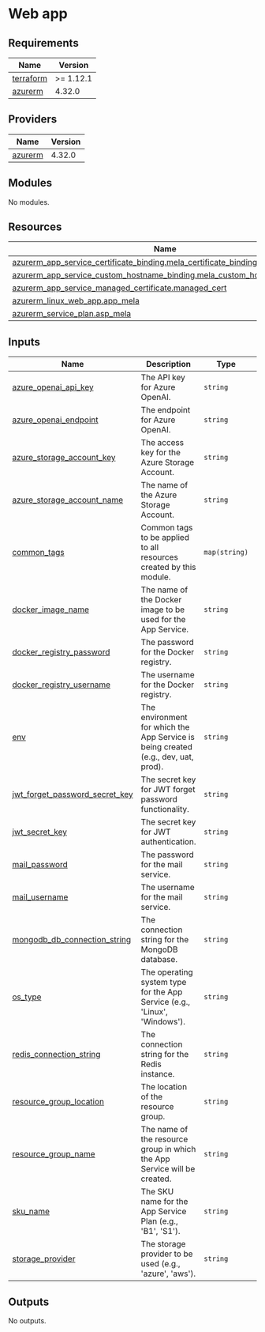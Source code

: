 # Web app

<!-- BEGIN_TF_DOCS -->
## Requirements

| Name | Version |
|------|---------|
| <a name="requirement_terraform"></a> [terraform](#requirement\_terraform) | >= 1.12.1 |
| <a name="requirement_azurerm"></a> [azurerm](#requirement\_azurerm) | 4.32.0 |

## Providers

| Name | Version |
|------|---------|
| <a name="provider_azurerm"></a> [azurerm](#provider\_azurerm) | 4.32.0 |

## Modules

No modules.

## Resources

| Name | Type |
|------|------|
| [azurerm_app_service_certificate_binding.mela_certificate_binding](https://registry.terraform.io/providers/hashicorp/azurerm/4.32.0/docs/resources/app_service_certificate_binding) | resource |
| [azurerm_app_service_custom_hostname_binding.mela_custom_hostname_binding](https://registry.terraform.io/providers/hashicorp/azurerm/4.32.0/docs/resources/app_service_custom_hostname_binding) | resource |
| [azurerm_app_service_managed_certificate.managed_cert](https://registry.terraform.io/providers/hashicorp/azurerm/4.32.0/docs/resources/app_service_managed_certificate) | resource |
| [azurerm_linux_web_app.app_mela](https://registry.terraform.io/providers/hashicorp/azurerm/4.32.0/docs/resources/linux_web_app) | resource |
| [azurerm_service_plan.asp_mela](https://registry.terraform.io/providers/hashicorp/azurerm/4.32.0/docs/resources/service_plan) | resource |

## Inputs

| Name | Description | Type | Default | Required |
|------|-------------|------|---------|:--------:|
| <a name="input_azure_openai_api_key"></a> [azure\_openai\_api\_key](#input\_azure\_openai\_api\_key) | The API key for Azure OpenAI. | `string` | n/a | yes |
| <a name="input_azure_openai_endpoint"></a> [azure\_openai\_endpoint](#input\_azure\_openai\_endpoint) | The endpoint for Azure OpenAI. | `string` | n/a | yes |
| <a name="input_azure_storage_account_key"></a> [azure\_storage\_account\_key](#input\_azure\_storage\_account\_key) | The access key for the Azure Storage Account. | `string` | n/a | yes |
| <a name="input_azure_storage_account_name"></a> [azure\_storage\_account\_name](#input\_azure\_storage\_account\_name) | The name of the Azure Storage Account. | `string` | n/a | yes |
| <a name="input_common_tags"></a> [common\_tags](#input\_common\_tags) | Common tags to be applied to all resources created by this module. | `map(string)` | n/a | yes |
| <a name="input_docker_image_name"></a> [docker\_image\_name](#input\_docker\_image\_name) | The name of the Docker image to be used for the App Service. | `string` | n/a | yes |
| <a name="input_docker_registry_password"></a> [docker\_registry\_password](#input\_docker\_registry\_password) | The password for the Docker registry. | `string` | n/a | yes |
| <a name="input_docker_registry_username"></a> [docker\_registry\_username](#input\_docker\_registry\_username) | The username for the Docker registry. | `string` | n/a | yes |
| <a name="input_env"></a> [env](#input\_env) | The environment for which the App Service is being created (e.g., dev, uat, prod). | `string` | n/a | yes |
| <a name="input_jwt_forget_password_secret_key"></a> [jwt\_forget\_password\_secret\_key](#input\_jwt\_forget\_password\_secret\_key) | The secret key for JWT forget password functionality. | `string` | n/a | yes |
| <a name="input_jwt_secret_key"></a> [jwt\_secret\_key](#input\_jwt\_secret\_key) | The secret key for JWT authentication. | `string` | n/a | yes |
| <a name="input_mail_password"></a> [mail\_password](#input\_mail\_password) | The password for the mail service. | `string` | n/a | yes |
| <a name="input_mail_username"></a> [mail\_username](#input\_mail\_username) | The username for the mail service. | `string` | n/a | yes |
| <a name="input_mongodb_db_connection_string"></a> [mongodb\_db\_connection\_string](#input\_mongodb\_db\_connection\_string) | The connection string for the MongoDB database. | `string` | n/a | yes |
| <a name="input_os_type"></a> [os\_type](#input\_os\_type) | The operating system type for the App Service (e.g., 'Linux', 'Windows'). | `string` | n/a | yes |
| <a name="input_redis_connection_string"></a> [redis\_connection\_string](#input\_redis\_connection\_string) | The connection string for the Redis instance. | `string` | n/a | yes |
| <a name="input_resource_group_location"></a> [resource\_group\_location](#input\_resource\_group\_location) | The location of the resource group. | `string` | n/a | yes |
| <a name="input_resource_group_name"></a> [resource\_group\_name](#input\_resource\_group\_name) | The name of the resource group in which the App Service will be created. | `string` | n/a | yes |
| <a name="input_sku_name"></a> [sku\_name](#input\_sku\_name) | The SKU name for the App Service Plan (e.g., 'B1', 'S1'). | `string` | n/a | yes |
| <a name="input_storage_provider"></a> [storage\_provider](#input\_storage\_provider) | The storage provider to be used (e.g., 'azure', 'aws'). | `string` | n/a | yes |

## Outputs

No outputs.
<!-- END_TF_DOCS -->
